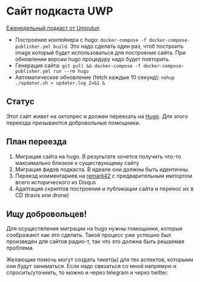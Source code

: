 # Сайт подкаста UWP 

[Еженедельный подкаст от Umputun](https://podcast.umputun.com)

* Построение контейнера с hugo: `docker-compose -f docker-compose-publisher.yml build`. Это надо сделать один раз, чтоб построить image который будет использоваться для построения сайта. При обновлении версии hugo процедуру надо будет повторить.
* Генерация сайта: `git pull && docker-compose -f docker-compose-publisher.yml run --rm hugo`
* Автоматическое обновление (fetch каждые 10 секунд): `nohup ./updater.sh > updater.log 2>&1 &`

## Статус

Этот сайт живет на октопрес и должен переехать на [Hugo](https://github.com/gohugoio/hugo). Для этого переезда призываются добровольные помощники.

## План переезда

1. Миграция сайта на hugo. В результате хочется получить что-то максимально близкое к существующему сайту
2. Миграция фидов подкаста. В идеале они должны быть идентичны.
3. Переезд комментариев на [remark42](https://github.com/umputun/remark) с предварительным импортом всего исторического из Disqus
4. Адаптация скриптов построения и публикации сайта и перенос их в CD (travis или drone)

## Ищу добровольцев!

Для осуществления миграции на hugo нужны помощники, которые соображают как это сделать. Такой процесс уже успешно был произведен для сайтов радио-т, так что это должна быть решаемая проблема.

Желающие помочь могут создать тикет(ы) для тех аспектов, которыми они будут заниматься. Если надо связаться со мной напрямую и спросить/уточнить, то можно и через telegram и через twitter.



